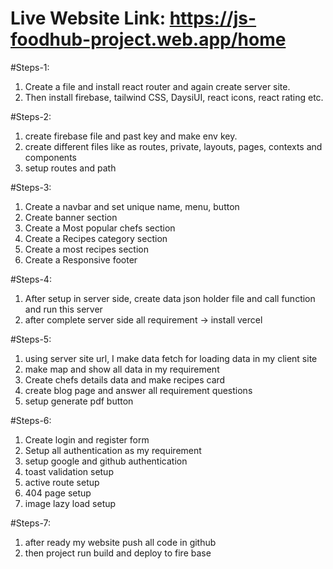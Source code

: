 # Live Website Link: https://js-foodhub-project.web.app/home

#Steps-1:
1. Create a file and install react router and again create server site.
2. Then install firebase, tailwind CSS, DaysiUI, react icons, react rating etc.

#Steps-2:
1. create firebase file and past key and make env key.
2. create different files like as routes, private, layouts, pages, contexts and components
3. setup routes and path

#Steps-3:
1. Create a navbar and set unique name, menu, button
2. Create banner section
3. Create a Most popular chefs section
4. Create a Recipes category section
5. Create a most recipes section
6. Create a Responsive footer

#Steps-4:
1. After setup in server side, create data json holder file and call function and run this server
2. after complete server side all requirement -> install vercel

#Steps-5:
1. using server site url, I make data fetch for loading data in my client site
2. make map and show all data in my requirement
3. Create chefs details data and make recipes card
4. create blog page and answer all requirement questions
5. setup generate pdf button

#Steps-6:
1. Create login and register form
2. Setup all authentication as my requirement
3. setup google and github authentication
4. toast validation setup
5. active route setup
6. 404 page setup
7. image lazy load setup

#Steps-7:
1. after ready my website push all code in github
2. then project run build and deploy to fire base

